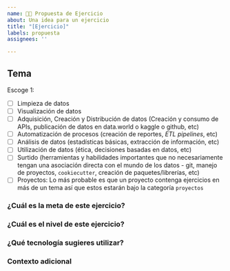 ```yaml
---
name: 🧑‍🎓 Propuesta de Ejercicio
about: Una idea para un ejercicio
title: "[Ejercicio]"
labels: propuesta
assignees: ''

---
```


## Tema
Escoge 1:
- [ ] Limpieza de datos
- [ ] Visualización de datos 
- [ ] Adquisición, Creación y Distribución de datos (Creación y consumo de APIs, publicación de datos en data.world o kaggle o github, etc)
- [ ] Automatización de procesos (creación de reportes, _ETL pipelines_, etc)
- [ ] Análisis de datos (estadísticas básicas, extracción de información, etc) 
- [ ] Utilización de datos (ética, decisiones basadas en datos, etc)
- [ ] Surtido (herramientas y habilidades importantes que no necesariamente tengan una asociación directa con el mundo de los datos - git, manejo de proyectos, `cookiecutter`, creación de paquetes/librerías, etc)
- [ ] Proyectos: Lo más probable es que un proyecto contenga ejercicios en más de un tema así que estos estarán bajo la categoría `proyectos` 

### ¿Cuál es la meta de este ejercicio?
<!-- Ejemplos:
* _Aprender a hacer XYZ..._
* _Crear una XYZ..._ -->

### ¿Cuál es el nivel de este ejercicio?
<!-- 3 dígitos para describir 1) complejidad, 2) nivel de conocimiento previo necesario, y 3) tiempo necesario. Del 1-5 cada uno. Ejemplo, 324. Más info en el README -->

### ¿Qué tecnología sugieres utilizar?
<!-- Tableau, PowerBI, python, R, javascript, ... -->

### Contexto adicional
<!-- Ejemplos, capturas de pantalla, enlaces a otros tutoriales, ... -->
